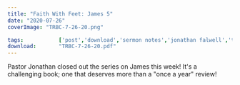 ```yaml
---
title: "Faith With Feet: James 5"
date: "2020-07-26"
coverImage: "TRBC-7-26-20.png"

tags:           ['post','download','sermon notes','jonathan falwell','trbc']
download:       "TRBC-7-26-20.pdf"
---
```


Pastor Jonathan closed out the series on James this week! It's a challenging book; one that deserves more than a "once a year" review!
